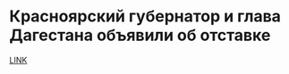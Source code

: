 # Красноярский губернатор и глава Дагестана объявили об отставке



[LINK](https://varlamov.ru/2578587.html)